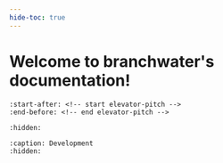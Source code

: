 ```yaml
---
hide-toc: true
---
```


# Welcome to branchwater's documentation!

```{include} ../README.md
:start-after: <!-- start elevator-pitch -->
:end-before: <!-- end elevator-pitch -->
```

```{toctree}
:hidden:
```

```{toctree}
:caption: Development
:hidden:
```
